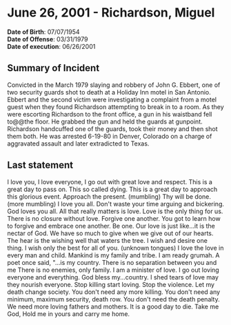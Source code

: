 # June 26, 2001 - Richardson, Miguel

**Date of Birth**: 07/07/1954<br/>
**Date of Offense**: 03/31/1979<br/>
**Date of execution**: 06/26/2001<br/>

## Summary of Incident
Convicted in the March 1979 slaying and robbery of John G. Ebbert, one of two security guards shot to death at a Holiday Inn motel in San Antonio. Ebbert and the second victim were investigating a complaint from a motel guest when they found Richardson attempting to break in to a room. As they were escorting Richardson to the front office, a gun in his waistband fell to@@the floor. He grabbed the gun and held the guards at gunpoint. Richardson handcuffed one of the guards, took their money and then shot them both. He was arrested 6-19-80 in Denver, Colorado on a charge of aggravated assault and later extradicted to Texas.

## Last statement
I love you, I love everyone, I go out with great love and respect. This is a great day to pass on. This so called dying. This is a great day to approach this glorious event. Approach the present. (mumbling) Thy will be done. (more mumbling) I love you all. Don't waste your time arguing and bickering. God loves you all. All that really matters is love. Love is the only thing for us. There is no closure without love. Forgive one another. You got to learn how to forgive and embrace one another. Be one. Our love is just like...it is the nectar of God. We have so much to give when we give out of our hearts. The hear is the wishing well that waters the tree. I wish and desire one thing. I wish only the best for all of you. (unknown tongues) I love the love in every man and child. Mankind is my family and tribe. I am ready grumah. A poet once said, "...is my country. There is no separation between you and me There is no enemies, only family. I am a minister of love. I go out loving everyone and everything. God bless my...country. I shed tears of love may they nourish everyone. Stop killing start loving. Stop the violence. Let my death change society. You don't need any more killing. You don't need any minimum, maximum security, death row. You don't need the death penalty. We need more loving fathers and mothers. It is a good day to die. Take me God, Hold me in yours and carry me home.